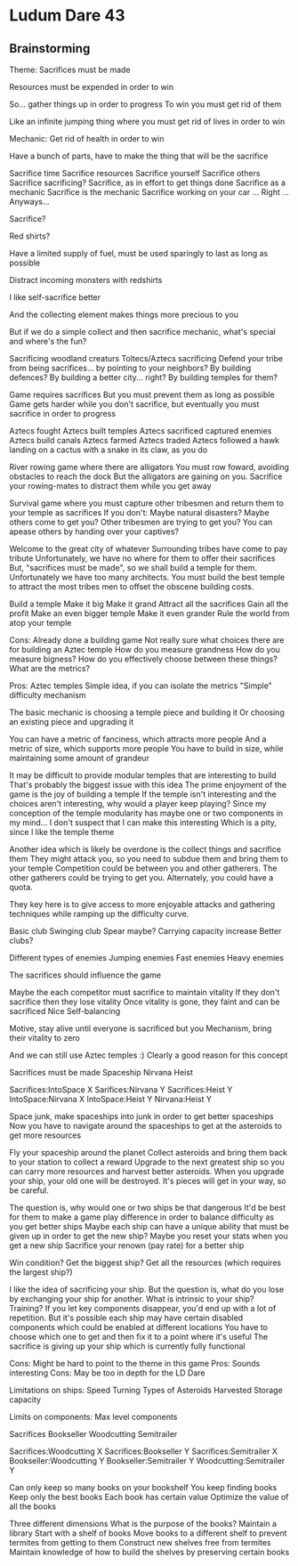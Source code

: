 Ludum Dare 43
=============

Brainstorming
-------------

Theme: Sacrifices must be made

Resources must be expended in order to win

So... gather things up in order to progress
To win you must get rid of them

Like an infinite jumping thing where you must get rid of lives in order to win

Mechanic: Get rid of health in order to win

Have a bunch of parts, have to make the thing that will be the sacrifice


Sacrifice time
Sacrifice resources
Sacrifice yourself
Sacrifice others
Sacrifice sacrificing?
Sacrifice, as in effort to get things done
Sacrifice as a mechanic
Sacrifice is the mechanic
Sacrifice working on your car
...
Right
...
Anyways...

Sacrifice?

Red shirts?

Have a limited supply of fuel, must be used sparingly to last as long as possible

Distract incoming monsters with redshirts

I like self-sacrifice better

And the collecting element makes things more precious to you

But if we do a simple collect and then sacrifice mechanic, what's special
and where's the fun?

Sacrificing woodland creaturs
Toltecs/Aztecs sacrificing
	Defend your tribe from being sacrifices... by pointing to your neighbors?
		By building defences?
		By building a better city... right?
		By building temples for them?

Game requires sacrifices
But you must prevent them as long as possible
Game gets harder while you don't sacrifice, but eventually you must sacrifice in order to progress

Aztecs fought
Aztecs built temples
Aztecs sacrificed captured enemies
Aztecs build canals
Aztecs farmed
Aztecs traded
Aztecs followed a hawk landing on a cactus with a snake in its claw, as you do

River rowing game where there are alligators
You must row foward, avoiding obstacles to reach the dock
But the alligators are gaining on you.
Sacrifice your rowing-mates to distract them while you get away

Survival game where you must capture other tribesmen and return them to your temple as sacrifices
If you don't:
	Maybe natural disasters?
	Maybe others come to get you?
Other tribesmen are trying to get you?
You can apease others by handing over your captives?


Welcome to the great city of whatever
Surrounding tribes have come to pay tribute
Unfortunately, we have no where for them to offer their sacrifices
But, "sacrifices must be made", so we shall build a temple for them.
Unfortunately we have too many architects.
You must build the best temple to attract the most tribes men to offset the obscene building costs.

Build a temple
Make it big
Make it grand
Attract all the sacrifices
Gain all the profit
Make an even bigger temple
Make it even grander
Rule the world from atop your temple

Cons:
Already done a building game
Not really sure what choices there are for building an Aztec temple
How do you measure grandness
How do you measure bigness?
How do you effectively choose between these things?
What are the metrics?

Pros:
Aztec temples
Simple idea, if you can isolate the metrics
"Simple" difficulty mechanism

The basic mechanic is choosing a temple piece and building it
Or choosing an existing piece and upgrading it

You can have a metric of fanciness, which attracts more people
And a metric of size, which supports more people
You have to build in size, while maintaining some amount of grandeur

It may be difficult to provide modular temples that are interesting to build
That's probably the biggest issue with this idea
The prime enjoyment of the game is the joy of building a temple
If the temple isn't interesting
and the choices aren't interesting, why would a player keep playing?
Since my conception of the temple modularity has maybe one or two components in my mind... I don't suspect that I can make this interesting
Which is a pity, since I like the temple theme


Another idea which is likely be overdone is the collect things and sacrifice them
They might attack you, so you need to subdue them and bring them to your temple
Competition could be between you and other gatherers.
The other gatherers could be trying to get you.
Alternately, you could have a quota.

They key here is to give access to more enjoyable attacks and gathering techniques
while ramping up the difficulty curve.

Basic club
Swinging club
Spear maybe?
Carrying capacity increase
Better clubs?

Different types of enemies
Jumping enemies
Fast enemies
Heavy enemies

The sacrifices should influence the game

Maybe the each competitor must sacrifice to maintain vitality
If they don't sacrifice then they lose vitality
Once vitality is gone, they faint and can be sacrificed
Nice
Self-balancing

Motive, stay alive until everyone is sacrificed but you
Mechanism, bring their vitality to zero

And we can still use Aztec temples :)
Clearly a good reason for this concept


Sacrifices must be made
Spaceship
Nirvana
Heist

Sacrifices:IntoSpace X
Sarifices:Nirvana Y
Sacrifices:Heist Y
IntoSpace:Nirvana X
IntoSpace:Heist Y
Nirvana:Heist Y

Space junk, make spaceships into junk in order to get better spaceships
Now you have to navigate around the spaceships to get at the asteroids to get more resources

Fly your spaceship around the planet
Collect asteroids and bring them back to your station to collect a reward
Upgrade to the next greatest ship so you can carry more resources and harvest
better asteroids.
When you upgrade your ship, your old one will be destroyed.
It's pieces will get in your way, so be careful.

The question is, why would one or two ships be that dangerous
It'd be best for them to make a game play difference in order to balance difficulty as you get better ships
Maybe each ship can have a unique ability that must be given up in order to get the new ship?
Maybe you reset your stats when you get a new ship
Sacrifice your renown (pay rate) for a better ship

Win condition? Get the biggest ship? Get all the resources (which requires the largest ship?)

I like the idea of sacrificing your ship.
But the question is, what do you lose by exchanging your ship for another.
What is intrinsic to your ship?
Training?
If you let key components disappear, you'd end up with a lot of repetition.
But it's possible each ship may have certain disabled components which could be enabled at different locations
You have to choose which one to get and then fix it to a point where it's useful
The sacrifice is giving up your ship which is currently fully functional

Cons: Might be hard to point to the theme in this game
Pros: Sounds interesting
Cons: May be too in depth for the LD Dare

Limitations on ships:
Speed
Turning
Types of Asteroids Harvested
Storage capacity

Limits on components:
Max level components


Sacrifices
Bookseller
Woodcutting
Semitrailer

Sacrifices:Woodcutting X
Sacrifices:Bookseller Y
Sacrifices:Semitrailer X
Bookseller:Woodcutting Y
Bookseller:Semitrailer Y
Woodcutting:Semitrailer Y

Can only keep so many books on your bookshelf
You keep finding books
Keep only the best books
Each book has certain value
Optimize the value of all the books

Three different dimensions
What is the purpose of the books?
Maintain a library
Start with a shelf of books
Move books to a different shelf to prevent termites from getting to them
Construct new shelves free from termites
Maintain knowledge of how to build the shelves by preserving certain books